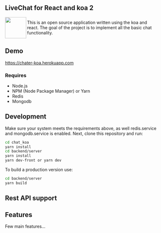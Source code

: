 ## LiveChat for React and koa 2</h1>

<div style="display: flex; align-items: center;">
<img src="https://chater-koa.herokuapp.com/img/logo.svg" align="left" width="70"/> This is an open source application written using the koa and react. The goal of the project is to implement all the basic chat functionality.
</div>

## Demo
https://chater-koa.herokuapp.com

### Requires

  - Node.js 
  - NPM (Node Package Manager) or Yarn
  - Redis
  - Mongodb

## Development

Make sure your system meets the requirements above, as well redis.service and mongodb.service is enabled. Next, clone this repository and run:

```bash
cd chat_koa
yarn install
cd backend/server
yarn install
yarn dev-front or yarn dev
```

To build a production version use:

```bash
cd backend/server
yarn build
```

## Rest API support

## Features

Few main features...
